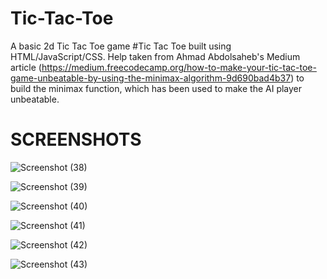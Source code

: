 # Tic-Tac-Toe
A basic 2d Tic Tac Toe game #Tic Tac Toe built using HTML/JavaScript/CSS. 
Help taken from  Ahmad Abdolsaheb's Medium article (https://medium.freecodecamp.org/how-to-make-your-tic-tac-toe-game-unbeatable-by-using-the-minimax-algorithm-9d690bad4b37) to build the minimax function, which has been  used to make the AI player unbeatable.

# SCREENSHOTS
![Screenshot (38)](https://user-images.githubusercontent.com/35899910/57922951-9f1b5a00-78be-11e9-89bd-98cba39724e4.png)

![Screenshot (39)](https://user-images.githubusercontent.com/35899910/57923065-e0ac0500-78be-11e9-9eaa-3bb0b2f4ee0a.png)

![Screenshot (40)](https://user-images.githubusercontent.com/35899910/57923092-f1f51180-78be-11e9-95a7-8647c9111012.png)

![Screenshot (41)](https://user-images.githubusercontent.com/35899910/57923116-00432d80-78bf-11e9-8694-d1eb3f0909a5.png)

![Screenshot (42)](https://user-images.githubusercontent.com/35899910/57923160-19e47500-78bf-11e9-9103-015a6c3be5b7.png)

![Screenshot (43)](https://user-images.githubusercontent.com/35899910/57923164-1cdf6580-78bf-11e9-8947-87541f91e02b.png)
